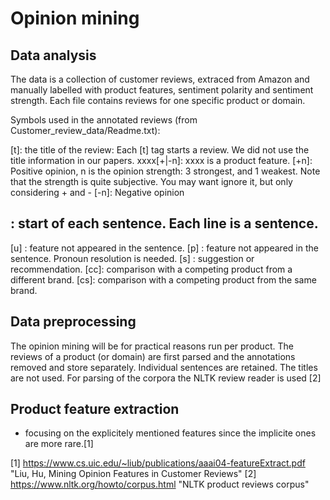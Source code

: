 # Opinion mining

## Data analysis

The data is a collection of customer reviews, extraced from Amazon and manually labelled with product features, sentiment polarity and sentiment strength. Each file contains reviews for one specific product or domain. 

Symbols used in the annotated reviews (from Customer_review_data/Readme.txt): 

  [t]: the title of the review: Each [t] tag starts a review. 
       We did not use the title information in our papers.
  xxxx[+|-n]: xxxx is a product feature. 
      [+n]: Positive opinion, n is the opinion strength: 3 strongest, 
            and 1 weakest. Note that the strength is quite subjective. 
            You may want ignore it, but only considering + and -
      [-n]: Negative opinion
  ##  : start of each sentence. Each line is a sentence. 
  [u] : feature not appeared in the sentence.
  [p] : feature not appeared in the sentence. Pronoun resolution is needed.
  [s] : suggestion or recommendation.
  [cc]: comparison with a competing product from a different brand.
  [cs]: comparison with a competing product from the same brand.
  
  ## Data preprocessing
  
  The opinion mining will be for practical reasons run per product. The reviews of a product (or domain) are first parsed and the annotations removed and store separately. Individual sentences are retained. The titles are not used. For parsing of the corpora the NLTK review reader is used [2]
  
  
  ## Product feature extraction
  
  - focusing on the explicitely mentioned features since the implicite ones are more rare.[1]
  
  
  [1] https://www.cs.uic.edu/~liub/publications/aaai04-featureExtract.pdf "Liu, Hu, Mining Opinion Features in Customer Reviews"
  [2] https://www.nltk.org/howto/corpus.html "NLTK product reviews corpus"